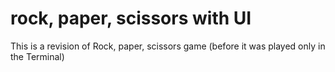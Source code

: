 # rock, paper, scissors with UI
This is a revision of Rock, paper, scissors game (before it was played only in the Terminal)
